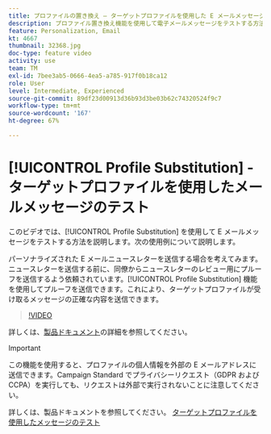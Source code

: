 ```yaml
---
title: プロファイルの置き換え — ターゲットプロファイルを使用した E メールメッセージのテスト
description: プロファイル置き換え機能を使用して電子メールメッセージをテストする方法を説明します。
feature: Personalization, Email
kt: 4667
thumbnail: 32368.jpg
doc-type: feature video
activity: use
team: TM
exl-id: 7bee3ab5-0666-4ea5-a785-917f0b18ca12
role: User
level: Intermediate, Experienced
source-git-commit: 89df23d00913d36b93d3be03b62c74320524f9c7
workflow-type: tm+mt
source-wordcount: '167'
ht-degree: 67%

---
```


# [!UICONTROL Profile Substitution] - ターゲットプロファイルを使用したメールメッセージのテスト

このビデオでは、[!UICONTROL Profile Substitution] を使用して E メールメッセージをテストする方法を説明します。次の使用例について説明します。

パーソナライズされた E メールニュースレターを送信する場合を考えてみます。ニュースレターを送信する前に、同僚からニュースレターのレビュー用にプルーフを送信するよう依頼されています。[!UICONTROL Profile Substitution] 機能を使用してプルーフを送信できます。これにより、ターゲットプロファイルが受け取るメッセージの正確な内容を送信できます。

>[!VIDEO](https://video.tv.adobe.com/v/32368?quality=12&learn=on)

詳しくは、[製品ドキュメント](https://experienceleague.adobe.com/docs/campaign-standard/using/testing-and-sending/preparing-and-testing-messages/testing-messages-using-target.html?lang=en)の詳細を参照してください。

>[!IMPORTANT]
>
>この機能を使用すると、プロファイルの個人情報を外部の E メールアドレスに送信できます。Campaign Standard でプライバシーリクエスト（GDPR および CCPA）を実行しても、リクエストは外部で実行されないことに注意してください。

詳しくは、製品ドキュメントを参照してください。 [ターゲットプロファイルを使用したメッセージのテスト](https://experienceleague.adobe.com/docs/campaign-standard/using/testing-and-sending/preparing-and-testing-messages/testing-messages-using-target.html?lang=en)
